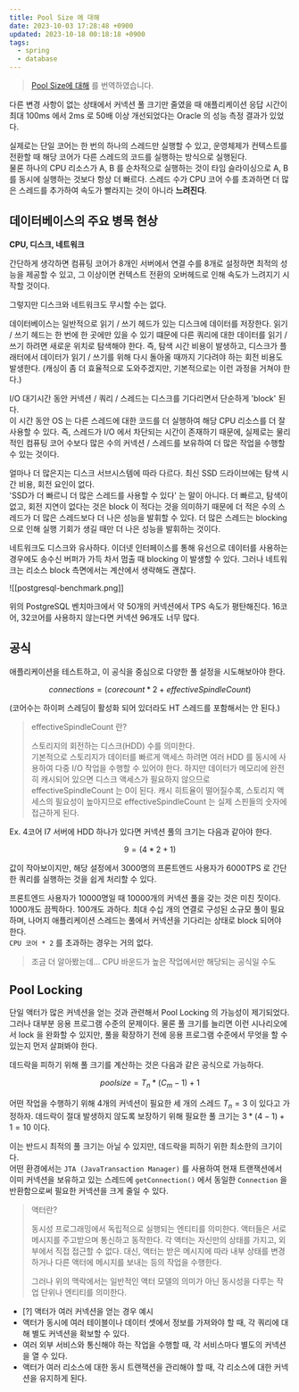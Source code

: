 ```yaml
---
title: Pool Size 에 대해
date: 2023-10-03 17:28:48 +0900
updated: 2023-10-18 00:18:18 +0900
tags:
  - spring
  - database
---
```


> [Pool Size에 대해](https://github.com/brettwooldridge/HikariCP/wiki/About-Pool-Sizing) 를 번역하였습니다.

다른 변경 사항이 없는 상태에서 커넥션 풀 크기만 줄였을 때 애플리케이션 응답 시간이 최대 100ms 에서 2ms 로 50배 이상 개선되었다는 Oracle 의 성능 측정 결과가 있었다.  

실제로는 단일 코어는 한 번의 하나의 스레드만 실행할 수 있고, 운영체제가 컨텍스트를 전환할 때 해당 코어가 다른 스레드의 코드를 실행하는 방식으로 실행된다.  
물론 하나의 CPU 리소스가 A, B 를 순차적으로 실행하는 것이 타임 슬라이싱으로 A, B 를 동시에 실행하는 것보다 항상 더 빠르다. 스레드 수가 CPU 코어 수를 초과하면 더 많은 스레드를 추가하여 속도가 빨라지는 것이 아니라 **느려진다**.

## 데이터베이스의 주요 병목 현상

**CPU, 디스크, 네트워크**

간단하게 생각하면 컴퓨팅 코어가 8개인 서버에서 연결 수를 8개로 설정하면 최적의 성능을 제공할 수 있고, 그 이상이면 컨텍스트 전환의 오버헤드로 인해 속도가 느려지기 시작할 것이다.  

그렇지만 디스크와 네트워크도 무시할 수는 없다.  

데이터베이스는 일반적으로 읽기 / 쓰기 헤드가 있는 디스크에 데이터를 저장한다. 읽기 / 쓰기 헤드는 한 번에 한 곳에만 있을 수 있기 떄문에 다른 쿼리에 대한 데이터를 읽기 / 쓰기 하려면 새로운 위치로 탐색해야 한다. 즉, 탐색 시간 비용이 발생하고, 디스크가 플래터에서 데이터가 읽기 / 쓰기를 위해 다시 돌아올 때까지 기다려야 하는 회전 비용도 발생한다. (캐싱이 좀 더 효율적으로 도와주겠지만, 기본적으로는 이런 과정을 거쳐야 한다.)  

I/O 대기시간 동안 커넥션 / 쿼리 / 스레드는 디스크를 기다리면서 단순하게 'block' 된다.  
이 시간 동안 OS 는 다른 스레드에 대한 코드를 더 실행하여 해당 CPU 리소스를 더 잘 사용할 수 있다. 즉, 스레드가 I/O 에서 차단되는 시간이 존재하기 때문에, 실제로는 물리적인 컴퓨팅 코어 수보다 많은 수의 커넥션 / 스레드를 보유하여 더 많은 작업을 수행할 수 있는 것이다.  

얼마나 더 많은지는 디스크 서브시스템에 따라 다르다. 최신 SSD 드라이브에는 탐색 시간 비용, 회전 요인이 없다.  
'SSD가 더 빠르니 더 많은 스레드를 사용할 수 있다' 는 말이 아니다. 더 빠르고, 탐색이 없고, 회전 지연이 없다는 것은 block 이 적다는 것을 의미하기 때문에 더 적은 수의 스레드가 더 많은 스레드보다 더 나은 성능을 발휘할 수 있다. 더 많은 스레드는 blocking 으로 인해 실행 기회가 생길 때만 더 나은 성능을 발휘하는 것이다.  

네트워크도 디스크와 유사하다. 이더넷 인터페이스를 통해 유선으로 데이터를 사용하는 경우에도 송수신 버퍼가 가득 차서 멈출 때 blocking 이 발생할 수 있다. 그러나 네트워크는 리소스 block 측면에서는 계산에서 생략해도 괜찮다.  

![[postgresql-benchmark.png]]

위의 PostgreSQL 벤치마크에서 약 50개의 커넥션에서 TPS 속도가 평탄해진다. 16코어, 32코어를 사용하지 않는다면 커넥션 96개도 너무 많다. 

## 공식

애플리케이션을 테스트하고, 이 공식을 중심으로 다양한 풀 설정을 시도해보아야 한다.  

$$connections = (corecount* 2 + effectiveSpindleCount)$$

(코어수는 하이퍼 스레딩이 활성화 되어 있더라도 HT 스레드를 포함해서는 안 된다.)

> effectiveSpindleCount 란?
>
> 스토리지의 회전하는 디스크(HDD) 수를 의미한다.  
> 기본적으로 스토리지가 데이터를 빠르게 액세스 하려면 여러 HDD 를 동시에 사용하여 다중 I/O 작업을 수행할 수 있어야 한다. 하지만 데이터가 메모리에 완전히 캐시되어 있으면 디스크 액세스가 필요하지 않으므로 effectiveSpindleCount 는 0이 된다. 캐시 히트율이 떨어질수록, 스토리지 액세스의 필요성이 높아지므로 effectiveSpindleCount 는 실제 스핀들의 숫자에 접근하게 된다.  

Ex. 4코어 I7 서버에 HDD 하나가 있다면 커넥션 풀의 크기는 다음과 같아야 한다.  

$$9 = (4 * 2 + 1)$$

값이 작아보이지만, 해당 설정에서 3000명의 프론트엔드 사용자가 6000TPS 로 간단한 쿼리를 실행하는 것을 쉽게 처리할 수 있다.  

프론트엔드 사용자가 10000명일 때 10000개의 커넥션 풀을 갖는 것은 미친 짓이다. 1000개도 끔찍하다. 100개도 과하다. 최대 수십 개의 연결로 구성된 소규모 풀이 필요하며, 나머지 애플리케이션 스레드는 풀에서 커넥션을 기다리는 상태로 block 되어야 한다.  
`CPU 코어 * 2` 를 초과하는 경우는 거의 없다.  

> 조금 더 알아봤는데...
> CPU 바운드가 높은 작업에서만 해당되는 공식일 수도

## Pool Locking

단일 액터가 많은 커넥션을 얻는 것과 관련해서 Pool Locking 의 가능성이 제기되었다. 그러나 대부분 응용 프로그램 수준의 문제이다. 물론 풀 크기를 늘리면 이런 시나리오에서 lock 을 완화할 수 있지만, 풀을 확장하기 전에 응용 프로그램 수준에서 무엇을 할 수 있는지 먼저 살펴봐야 한다.  

데드락을 피하기 위해 풀 크기를 계산하는 것은 다음과 같은 공식으로 가능하다.  

$$poolsize = T_{n} * (C_{m}- 1) + 1$$

어떤 작업을 수행하기 위해 4개의 커넥션이 필요한 세 개의 스레드 $T_{n}= 3$ 이 있다고 가정하자. 데드락이 절대 발생하지 않도록 보장하기 위해 필요한 풀 크기는 $3 * (4 - 1) + 1 = 10$ 이다.  

이는 반드시 최적의 풀 크기는 아닐 수 있지만, 데드락을 피하기 위한 최소한의 크기이다.  
어떤 환경에서는 `JTA (JavaTransaction Manager)` 를 사용하여 현재 트랜잭션에서 이미 커넥션을 보유하고 있는 스레드에 `getConnection()` 에서 동일한 `Connection` 을 반환함으로써 필요한 커넥션을 크게 줄일 수 있다.

> 액터란?
> 
> 동시성 프로그래밍에서 독립적으로 실행되는 엔티티를 의미한다. 액터들은 서로 메시지를 주고받으며 통신하고 동작한다. 각 액터는 자신만의 상태를 가지고, 외부에서 직접 접근할 수 없다. 대신, 액터는 받은 메시지에 따라 내부 상태를 변경하거나 다른 액터에 메시지를 보내는 등의 작업을 수행한다.  
> 
> 그러나 위의 맥락에서는 일반적인 액터 모델의 의미가 아닌 동시성을 다루는 작업 단위나 엔티티를 의미한다. 


- [?] 액터가 여러 커넥션을 얻는 경우 예시
- 액터가 동시에 여러 테이블이나 데이터 셋에서 정보를 가져와야 할 때, 각 쿼리에 대해 별도 커넥션을 확보할 수 있다. 
- 여러 외부 서비스와 통신해야 하는 작업을 수행할 때, 각 서비스마다 별도의 커넥션을 열 수 있다.
- 액터가 여러 리소스에 대한 동시 트랜잭션을 관리해야 할 때, 각 리소스에 대한 커넥션을 유지하게 된다.  
